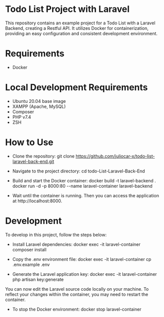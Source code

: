 # Todo List Project with Laravel
This repository contains an example project for a Todo List with a Laravel Backend, creating a Restful API. It utilizes Docker for containerization, providing an easy configuration and consistent development environment.

# Requirements
- Docker

# Local Development Requirements
- Ubuntu 20.04 base image
- XAMPP (Apache, MySQL)
- Composer
- PHP v7.4
- ZSH

# How to Use
- Clone the repository:
    git clone https://github.com/juliocar-x/todo-list-laravel-back-end.git

- Navigate to the project directory:
    cd todo-List-Laravel-Back-End

- Build and start the Docker container:
    docker build -t laravel-backend .
    docker run -d -p 8000:80 --name laravel-container laravel-backend

- Wait until the container is running. Then you can access the application at http://localhost:8000.

# Development
To develop in this project, follow the steps below:
- Install Laravel dependencies:
    docker exec -it laravel-container composer install

- Copy the .env environment file:
    docker exec -it laravel-container cp .env.example .env

- Generate the Laravel application key:
    docker exec -it laravel-container php artisan key:generate

You can now edit the Laravel source code locally on your machine.
To reflect your changes within the container, you may need to restart the container.

- To stop the Docker environment:
    docker stop laravel-container